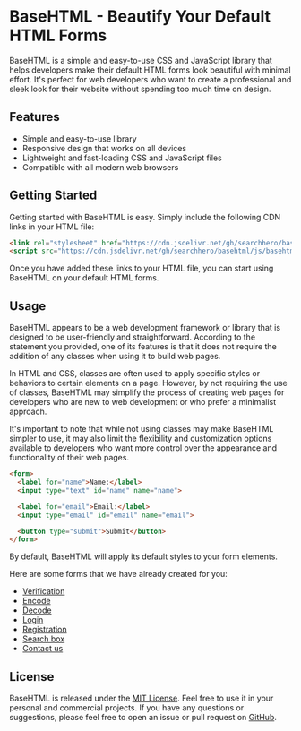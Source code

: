 # BaseHTML - Beautify Your Default HTML Forms 

BaseHTML is a simple and easy-to-use CSS and JavaScript library that helps developers make their default HTML forms look beautiful with minimal effort. It's perfect for web developers who want to create a professional and sleek look for their website without spending too much time on design.

## Features

- Simple and easy-to-use library
- Responsive design that works on all devices
- Lightweight and fast-loading CSS and JavaScript files
- Compatible with all modern web browsers

## Getting Started

Getting started with BaseHTML is easy. Simply include the following CDN links in your HTML file:

```html
<link rel="stylesheet" href="https://cdn.jsdelivr.net/gh/searchhero/basehtml/css/basehtml.css">
<script src="https://cdn.jsdelivr.net/gh/searchhero/basehtml/js/basehtml.js"></script>
```

Once you have added these links to your HTML file, you can start using BaseHTML on your default HTML forms.

## Usage

BaseHTML appears to be a web development framework or library that is designed to be user-friendly and straightforward. According to the statement you provided, one of its features is that it does not require the addition of any classes when using it to build web pages.

In HTML and CSS, classes are often used to apply specific styles or behaviors to certain elements on a page. However, by not requiring the use of classes, BaseHTML may simplify the process of creating web pages for developers who are new to web development or who prefer a minimalist approach.

It's important to note that while not using classes may make BaseHTML simpler to use, it may also limit the flexibility and customization options available to developers who want more control over the appearance and functionality of their web pages.

```html
<form>
  <label for="name">Name:</label>
  <input type="text" id="name" name="name">

  <label for="email">Email:</label>
  <input type="email" id="email" name="email">

  <button type="submit">Submit</button>
</form>
```

By default, BaseHTML will apply its default styles to your form elements.

Here are some forms that we have already created for you:
- [Verification](otp-verification.html)
- [Encode](encode-text.html)
- [Decode](decode-text.html)
- [Login](login.html)
- [Registration](registration.html)
- [Search box](search-box.html)
- [Contact us](contact-us.html)

## License

BaseHTML is released under the [MIT License](https://opensource.org/licenses/MIT). Feel free to use it in your personal and commercial projects. If you have any questions or suggestions, please feel free to open an issue or pull request on [GitHub](https://github.com/searchhero/basehtml).

